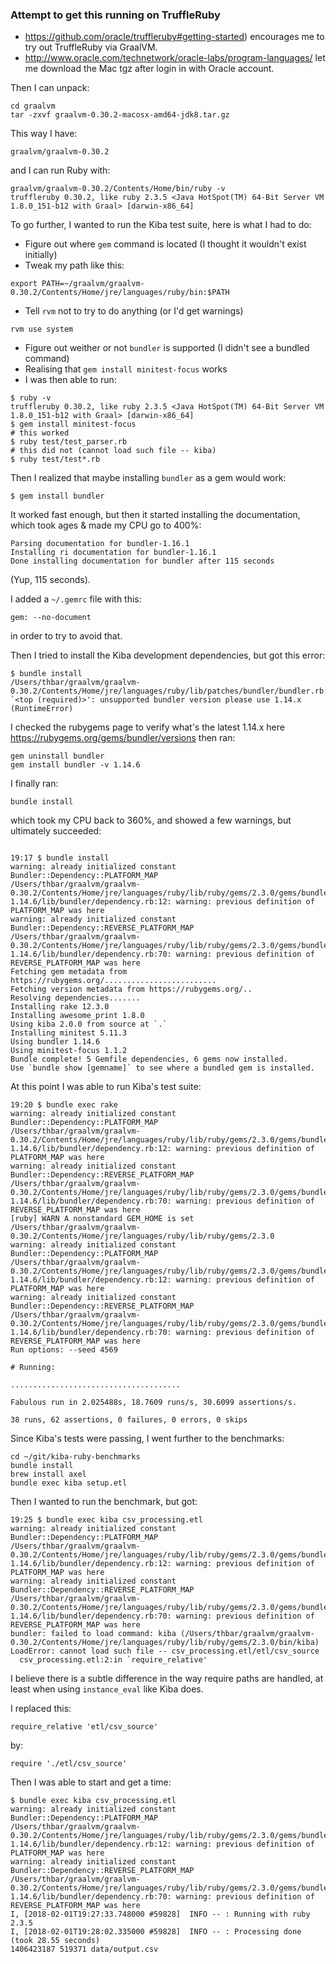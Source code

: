 ### Attempt to get this running on TruffleRuby

* https://github.com/oracle/truffleruby#getting-started) encourages me to try out TruffleRuby via GraalVM.
* http://www.oracle.com/technetwork/oracle-labs/program-languages/ let me download the Mac tgz after login in with Oracle account.

Then I can unpack:

```
cd graalvm
tar -zxvf graalvm-0.30.2-macosx-amd64-jdk8.tar.gz
```

This way I have:

```
graalvm/graalvm-0.30.2
```

and I can run Ruby with:

```
graalvm/graalvm-0.30.2/Contents/Home/bin/ruby -v
truffleruby 0.30.2, like ruby 2.3.5 <Java HotSpot(TM) 64-Bit Server VM 1.8.0_151-b12 with Graal> [darwin-x86_64]
```

To go further, I wanted to run the Kiba test suite, here is what I had to do:

* Figure out where `gem` command is located (I thought it wouldn't exist initially)
* Tweak my path like this:

```
export PATH=~/graalvm/graalvm-0.30.2/Contents/Home/jre/languages/ruby/bin:$PATH
```

* Tell `rvm` not to try to do anything (or I'd get warnings)

```
rvm use system
```

* Figure out weither or not `bundler` is supported (I didn't see a bundled command)
* Realising that `gem install minitest-focus` works
* I was then able to run:

```
$ ruby -v
truffleruby 0.30.2, like ruby 2.3.5 <Java HotSpot(TM) 64-Bit Server VM 1.8.0_151-b12 with Graal> [darwin-x86_64]
$ gem install minitest-focus
# this worked
$ ruby test/test_parser.rb
# this did not (cannot load such file -- kiba)
$ ruby test/test*.rb
```

Then I realized that maybe installing `bundler` as a gem would work:

```
$ gem install bundler
```

It worked fast enough, but then it started installing the documentation, which took ages & made my CPU go to 400%:

```
Parsing documentation for bundler-1.16.1
Installing ri documentation for bundler-1.16.1
Done installing documentation for bundler after 115 seconds
```

(Yup, 115 seconds).

I added a `~/.gemrc` file with this:

```
gem: --no-document
```

in order to try to avoid that.

Then I tried to install the Kiba development dependencies, but got this error:

```
$ bundle install
/Users/thbar/graalvm/graalvm-0.30.2/Contents/Home/jre/languages/ruby/lib/patches/bundler/bundler.rb:5:in `<top (required)>': unsupported bundler version please use 1.14.x (RuntimeError)
```

I checked the rubygems page to verify what's the latest 1.14.x here https://rubygems.org/gems/bundler/versions then ran:

```
gem uninstall bundler
gem install bundler -v 1.14.6
```

I finally ran:

```
bundle install
```

which took my CPU back to 360%, and showed a few warnings, but ultimately succeeded:

```

19:17 $ bundle install
warning: already initialized constant Bundler::Dependency::PLATFORM_MAP
/Users/thbar/graalvm/graalvm-0.30.2/Contents/Home/jre/languages/ruby/lib/ruby/gems/2.3.0/gems/bundler-1.14.6/lib/bundler/dependency.rb:12: warning: previous definition of PLATFORM_MAP was here
warning: already initialized constant Bundler::Dependency::REVERSE_PLATFORM_MAP
/Users/thbar/graalvm/graalvm-0.30.2/Contents/Home/jre/languages/ruby/lib/ruby/gems/2.3.0/gems/bundler-1.14.6/lib/bundler/dependency.rb:70: warning: previous definition of REVERSE_PLATFORM_MAP was here
Fetching gem metadata from https://rubygems.org/.........................
Fetching version metadata from https://rubygems.org/..
Resolving dependencies.......
Installing rake 12.3.0
Installing awesome_print 1.8.0
Using kiba 2.0.0 from source at `.`
Installing minitest 5.11.3
Using bundler 1.14.6
Using minitest-focus 1.1.2
Bundle complete! 5 Gemfile dependencies, 6 gems now installed.
Use `bundle show [gemname]` to see where a bundled gem is installed.
```

At this point I was able to run Kiba's test suite:

```
19:20 $ bundle exec rake
warning: already initialized constant Bundler::Dependency::PLATFORM_MAP
/Users/thbar/graalvm/graalvm-0.30.2/Contents/Home/jre/languages/ruby/lib/ruby/gems/2.3.0/gems/bundler-1.14.6/lib/bundler/dependency.rb:12: warning: previous definition of PLATFORM_MAP was here
warning: already initialized constant Bundler::Dependency::REVERSE_PLATFORM_MAP
/Users/thbar/graalvm/graalvm-0.30.2/Contents/Home/jre/languages/ruby/lib/ruby/gems/2.3.0/gems/bundler-1.14.6/lib/bundler/dependency.rb:70: warning: previous definition of REVERSE_PLATFORM_MAP was here
[ruby] WARN A nonstandard GEM_HOME is set /Users/thbar/graalvm/graalvm-0.30.2/Contents/Home/jre/languages/ruby/lib/ruby/gems/2.3.0
warning: already initialized constant Bundler::Dependency::PLATFORM_MAP
/Users/thbar/graalvm/graalvm-0.30.2/Contents/Home/jre/languages/ruby/lib/ruby/gems/2.3.0/gems/bundler-1.14.6/lib/bundler/dependency.rb:12: warning: previous definition of PLATFORM_MAP was here
warning: already initialized constant Bundler::Dependency::REVERSE_PLATFORM_MAP
/Users/thbar/graalvm/graalvm-0.30.2/Contents/Home/jre/languages/ruby/lib/ruby/gems/2.3.0/gems/bundler-1.14.6/lib/bundler/dependency.rb:70: warning: previous definition of REVERSE_PLATFORM_MAP was here
Run options: --seed 4569

# Running:

......................................

Fabulous run in 2.025488s, 18.7609 runs/s, 30.6099 assertions/s.

38 runs, 62 assertions, 0 failures, 0 errors, 0 skips
```

Since Kiba's tests were passing, I went further to the benchmarks:

```
cd ~/git/kiba-ruby-benchmarks
bundle install
brew install axel
bundle exec kiba setup.etl
```

Then I wanted to run the benchmark, but got:

```
19:25 $ bundle exec kiba csv_processing.etl
warning: already initialized constant Bundler::Dependency::PLATFORM_MAP
/Users/thbar/graalvm/graalvm-0.30.2/Contents/Home/jre/languages/ruby/lib/ruby/gems/2.3.0/gems/bundler-1.14.6/lib/bundler/dependency.rb:12: warning: previous definition of PLATFORM_MAP was here
warning: already initialized constant Bundler::Dependency::REVERSE_PLATFORM_MAP
/Users/thbar/graalvm/graalvm-0.30.2/Contents/Home/jre/languages/ruby/lib/ruby/gems/2.3.0/gems/bundler-1.14.6/lib/bundler/dependency.rb:70: warning: previous definition of REVERSE_PLATFORM_MAP was here
bundler: failed to load command: kiba (/Users/thbar/graalvm/graalvm-0.30.2/Contents/Home/jre/languages/ruby/lib/ruby/gems/2.3.0/bin/kiba)
LoadError: cannot load such file -- csv_processing.etl/etl/csv_source
  csv_processing.etl:2:in `require_relative'
```

I believe there is a subtle difference in the way require paths are handled, at least when using `instance_eval` like Kiba does.

I replaced this:

```
require_relative 'etl/csv_source'
```

by: 

```
require './etl/csv_source'
```

Then I was able to start and get a time:

```
$ bundle exec kiba csv_processing.etl
warning: already initialized constant Bundler::Dependency::PLATFORM_MAP
/Users/thbar/graalvm/graalvm-0.30.2/Contents/Home/jre/languages/ruby/lib/ruby/gems/2.3.0/gems/bundler-1.14.6/lib/bundler/dependency.rb:12: warning: previous definition of PLATFORM_MAP was here
warning: already initialized constant Bundler::Dependency::REVERSE_PLATFORM_MAP
/Users/thbar/graalvm/graalvm-0.30.2/Contents/Home/jre/languages/ruby/lib/ruby/gems/2.3.0/gems/bundler-1.14.6/lib/bundler/dependency.rb:70: warning: previous definition of REVERSE_PLATFORM_MAP was here
I, [2018-02-01T19:27:33.748000 #59828]  INFO -- : Running with ruby 2.3.5
I, [2018-02-01T19:28:02.335000 #59828]  INFO -- : Processing done (took 28.55 seconds)
1406423187 519371 data/output.csv
```
